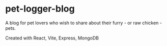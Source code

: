 # pet-logger-blog
A blog for pet lovers who wish to share about their furry - or raw chicken - pets.

Created with React, Vite, Express, MongoDB
